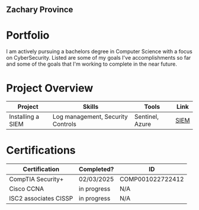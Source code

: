 ## Zachary Province

# Portfolio

I am actively pursuing a bachelors degree in Computer Science with a focus on CyberSecurity. Listed are some of my goals I've accomplishments so far and some of the goals that I'm working to complete in the near future.

# Project Overview 
|     Project     |                 Skills                |     Tools       |      Link       |
| --------------- | ------------------------------------- | --------------- | --------------- |
| Installing a SIEM| Log management, Security Controls   | Sentinel, Azure|  <a href="Project Overview">SIEM</a>   |


# Certifications 

|     Certification     |               Completed?               |     ID       |
| --------------------  | -------------------------------------- | ---------------| 
| CompTIA Security+     |                02/03/2025              |   COMP001022722412  | 
| Cisco CCNA            |                in progress             |     N/A      | 
| ISC2 associates CISSP |                in progress             |     N/A      |
